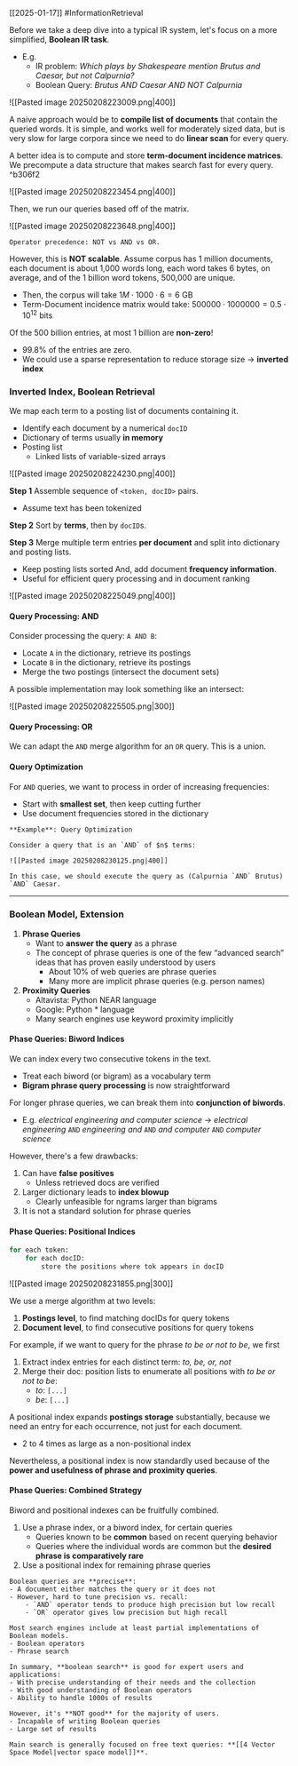 [[2025-01-17]] #InformationRetrieval 

Before we take a deep dive into a typical IR system, let's focus on a more simplified, **Boolean IR task**.
- E.g. 
	- IR problem: *Which plays by Shakespeare mention Brutus and Caesar, but not Calpurnia?*
	- Boolean Query: *Brutus AND Caesar AND NOT Calpurnia*

![[Pasted image 20250208223009.png|400]]

A naive approach would be to **compile list of documents** that contain the queried words. It is simple, and works well for moderately sized data, but is very slow for large corpora since we need to do **linear scan** for every query.

A better idea is to compute and store **term-document incidence matrices**. We precompute a data structure that makes search fast for every query. ^b306f2

![[Pasted image 20250208223454.png|400]]

Then, we run our queries based off of the matrix.

![[Pasted image 20250208223648.png|400]]

```ad-note
Operator precedence: NOT vs AND vs OR.
```

However, this is **NOT scalable**. Assume corpus has 1 million documents, each document is about 1,000 words long, each word takes 6 bytes, on average, and of the 1 billion word tokens, 500,000 are unique.
- Then, the corpus will take $1M \cdot 1000 \cdot 6=6$ GB
- Term-Document incidence matrix would take: $500000\cdot 1000000=0.5\cdot 10^{12}$ bits

Of the 500 billion entries, at most 1 billion are **non-zero**!
- $99.8\%$ of the entries are zero.
- We could use a sparse representation to reduce storage size -> **inverted index**

### Inverted Index, Boolean Retrieval
We map each term to a posting list of documents containing it.
- Identify each document by a numerical `docID`
- Dictionary of terms usually **in memory**
- Posting list
	- Linked lists of variable-sized arrays

![[Pasted image 20250208224230.png|400]]

**Step 1**
Assemble sequence of `<token, docID>` pairs. 
- Assume text has been tokenized

**Step 2**
Sort by **terms**, then by `docID`s.

**Step 3**
Merge multiple term entries **per document** and split into dictionary and posting lists. 
- Keep posting lists sorted
And, add document **frequency information**.
- Useful for efficient query processing and in document ranking

![[Pasted image 20250208225049.png|400]]

#### Query Processing: AND
Consider processing the query: `A AND B`:
- Locate `A` in the dictionary, retrieve its postings
- Locate `B` in the dictionary, retrieve its postings
- Merge the two postings (intersect the document sets)

A possible implementation may look something like an intersect: 

![[Pasted image 20250208225505.png|300]]

#### Query Processing: OR
We can adapt the `AND` merge algorithm for an `OR` query. This is a union.

#### Query Optimization
For `AND` queries, we want to process in order of increasing frequencies:
- Start with **smallest set**, then keep cutting further
- Use document frequencies stored in the dictionary

```ad-example
**Example**: Query Optimization

Consider a query that is an `AND` of $n$ terms:

![[Pasted image 20250208230125.png|400]]

In this case, we should execute the query as (Calpurnia `AND` Brutus) `AND` Caesar.
```

---
### Boolean Model, Extension
1. **Phrase Queries**
	- Want to **answer the query** as a phrase
	- The concept of phrase queries is one of the few “advanced search” ideas that has proven easily understood by users
		- About 10% of web queries are phrase queries
		- Many more are implicit phrase queries (e.g. person names)
2. **Proximity Queries**
	- Altavista: Python NEAR language
	- Google: Python * language
	- Many search engines use keyword proximity implicitly

#### Phase Queries: Biword Indices
We can index every two consecutive tokens in the text.
- Treat each biword (or bigram) as a vocabulary term
- **Bigram phrase query processing** is now straightforward

For longer phrase queries, we can break them into **conjunction of biwords**.
- E.g. *electrical engineering and computer science* -> *electrical engineering* `AND` *engineering and* `AND` *and computer* `AND` *computer science*

However, there's a few drawbacks:
1. Can have **false positives**
	- Unless retrieved docs are verified
2. Larger dictionary leads to **index blowup**
	- Clearly unfeasible for ngrams larger than bigrams
3. It is not a standard solution for phrase queries

#### Phase Queries: Positional Indices

```bash
for each token:
	for each docID:
		store the positions where tok appears in docID
```

![[Pasted image 20250208231855.png|300]]

We use a merge algorithm at two levels:
1. **Postings level**, to find matching docIDs for query tokens
2. **Document level**, to find consecutive positions for query tokens

For example, if we want to query for the phrase *to be or not to be*, we first
1. Extract index entries for each distinct term: *to, be, or, not*
2. Merge their doc: position lists to enumerate all positions with *to be or not to be*:
	- *to*: `[...]`
	- *be*: `[...]`

A positional index expands **postings storage** substantially, because we need an entry for each occurrence, not just for each document.
- 2 to 4 times as large as a non-positional index

Nevertheless, a positional index is now standardly used because of the **power and usefulness of phrase and proximity queries**.

#### Phase Queries: Combined Strategy
Biword and positional indexes can be fruitfully combined.
1. Use a phrase index, or a biword index, for certain queries
	- Queries known to be **common** based on recent querying behavior
	- Queries where the individual words are common but the **desired phrase is comparatively rare**
1. Use a positional index for remaining phrase queries

```ad-summary
Boolean queries are **precise**:
- A document either matches the query or it does not
- However, hard to tune precision vs. recall:
	- `AND` operator tends to produce high precision but low recall
	- `OR` operator gives low precision but high recall

Most search engines include at least partial implementations of Boolean models.
- Boolean operators
- Phrase search

In summary, **boolean search** is good for expert users and applications:
- With precise understanding of their needs and the collection
- With good understanding of Boolean operators
- Ability to handle 1000s of results

However, it's **NOT good** for the majority of users.
- Incapable of writing Boolean queries
- Large set of results

Main search is generally focused on free text queries: **[[4 Vector Space Model|vector space model]]**.
```
